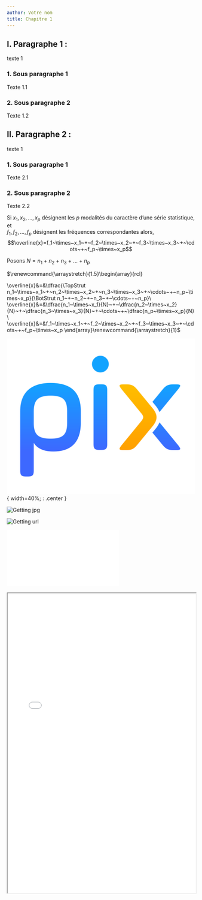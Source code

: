 ```yaml
---
author: Votre nom
title: Chapitre 1
---
```


## I. Paragraphe 1 :

texte 1

### 1. Sous paragraphe 1

Texte 1.1

### 2. Sous paragraphe 2

Texte 1.2

## II. Paragraphe 2 :

texte 1

### 1. Sous paragraphe 1

Texte 2.1

### 2. Sous paragraphe 2

Texte 2.2


Si *x*<sub>1</sub>, *x*<sub>2</sub>, …, *x*<sub>*p*</sub> désignent les
*p* modalités du caractère d’une série statistique, et  
*f*<sub>1</sub>, *f*<sub>2</sub>, …, *f*<sub>*p*</sub> désignent les
fréquences correspondantes alors,
$$\overline{x}=f_1~\times~x_1~+~f_2~\times~x_2~+~f_3~\times~x_3~+~\cdots~+~f_p~\times~x_p$$

Posons
*N* = *n*<sub>1</sub> + *n*<sub>2</sub> + *n*<sub>3</sub> + … + *n*<sub>*p*</sub>

$\renewcommand{\arraystretch}{1.5}\begin{array}{rcl}

 \overline{x}&=&\dfrac{\TopStrut n_1~\times~x_1~+~n_2~\times~x_2~+~n_3~\times~x_3~+~\cdots~+~n_p~\times~x_p}{\BotStrut n_1~+~n_2~+~n_3~+~\cdots~+~n_p}\\
 \overline{x}&=&\dfrac{n_1~\times~x_1}{N}~+~\dfrac{n_2~\times~x_2}{N}~+~\dfrac{n_3~\times~x_3}{N}~+~\cdots~+~\dfrac{n_p~\times~x_p}{N}
\\
 \overline{x}&=&f_1~\times~x_1~+~f_2~\times~x_2~+~f_3~\times~x_3~+~\cdots~+~f_p~\times~x_p
  \end{array}\renewcommand{\arraystretch}{1}$

![Getting pix](images\1241px-Pix_logo.svg.png){ width=40%; : .center }


![Getting jpg](\snt-au-lil\docs\01_chapitre_1\images\55a86524e889e0ab5cae6565eacfc6ae.jpg)



![Getting url](https://static.vecteezy.com/system/resources/previews/009/273/280/non_2x/concept-of-loneliness-and-disappointment-in-love-sad-man-sitting-element-of-the-picture-is-decorated-by-nasa-free-photo.jpg)
  
![Image PDF](\snt-au-lil\docs\01_chapitre_1\images\Devis-Livres-Scolaire-Maths-2nde.pdf)

<iframe width="100%" height="800" src="\snt-au-lil\docs\01_chapitre_1\images\Devis-Livres-Scolaire-Maths-2nde.pdf">

<object data="http://yoursite.com/the.pdf" type="application/pdf" width="700px" height="700px">
    <embed src="images\Devis-Livres-Scolaire-Maths-2nde.pdf">
        <p>This browser does not support PDFs. Please download the PDF to view it: <a href="images\Devis-Livres-Scolaire-Maths-2nde.pdf">Download PDF</a>.</p>
    </embed>
</object>

  
